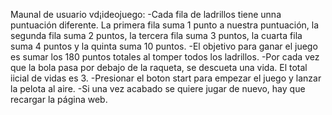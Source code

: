 Maunal de usuario vd¡ideojuego:
	-Cada fila de ladrillos tiene unna puntuación diferente. La primera fila suma 1 punto a nuestra puntuación, la segunda fila suma 2 puntos, la tercera fila suma 3 puntos, la cuarta fila suma 4 puntos y la quinta suma 10 puntos.
	-El objetivo para ganar el juego es sumar los 180 puntos totales al tomper todos los ladrillos.
	-Por cada vez que la bola pasa por debajo de la raqueta, se descueta una vida. El total iicial de vidas es 3.
	-Presionar el boton start para empezar el juego y lanzar la pelota al aire.
	-Si una vez acabado se quiere jugar de nuevo, hay que recargar la página web.
